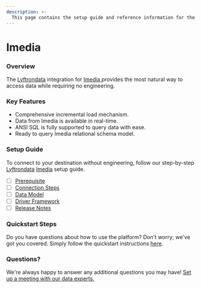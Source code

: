 ```yaml
---
description: >-
  This page contains the setup guide and reference information for the Imedia source connector.
---
```


# Imedia

### Overview

The [Lyftrondata](https://www.lyftrondata.com/) integration for [Imedia](https://www.lyftrondata.com/integration/imedia/)[ ](https://www.lyftrondata.com/integration/imedia/)provides the most natural way to access data while requiring no engineering.

### Key Features

* Comprehensive incremental load mechanism.
* Data from Imedia is available in real-time.&#x20;
* ANSI SQL is fully supported to query data with ease.
* Ready to query Imedia relational schema model.

### Setup Guide

To connect to your destination without engineering, follow our step-by-step [Lyftrondata](https://www.lyftrondata.com/)  [Imedia](https://www.lyftrondata.com/integration/imedia/) setup guide.

* [ ] [Prerequisite](../../marketing-analytics/imedia/prerequisite.md)
* [ ] [Connection Steps](../../marketing-analytics/imedia/connection-steps.md)
* [ ] [Data Model](../../marketing-analytics/imedia/data-model/)
* [ ] [Driver Framework](../../marketing-analytics/imedia/driver-framework/)
* [ ] [Release Notes](../../marketing-analytics/imedia/release-notes.md)

### Quickstart Steps

Do you have questions about how to use the platform? Don't worry; we've got you covered. Simply follow the quickstart instructions [here](../../../quickstart-steps.md).

### Questions? <a href="#questions" id="questions"></a>

We're always happy to answer any additional questions you may have! [Set up a meeting with our data experts.](https://www.lyftrondata.com/book-a-meeting/)

